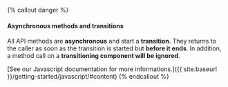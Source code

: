 {% callout danger %}
#### Asynchronous methods and transitions

All API methods are **asynchronous** and start a **transition**. They returns to the caller as soon as the transition is started but **before it ends**. In addition, a method call on a **transitioning component will be ignored**.

[See our Javascript documentation for more informations.]({{ site.baseurl }}/getting-started/javascript/#content)
{% endcallout %}
